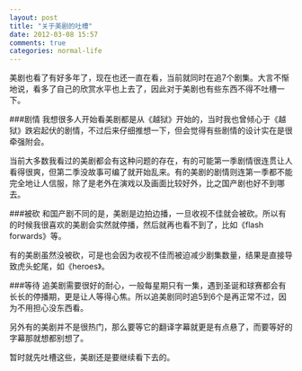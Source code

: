 ```yaml
---
layout: post
title: "关于美剧的吐槽"
date: 2012-03-08 15:57
comments: true
categories: normal-life
---
```

美剧也看了有好多年了，现在也还一直在看，当前就同时在追7个剧集。大言不惭地说，看多了自己的欣赏水平也上去了，因此对于美剧也有些东西不得不吐槽一下。

###剧情
我想很多人开始看美剧都是从《越狱》开始的，当时我也曾倾心于《越狱》跌宕起伏的剧情，不过后来仔细推想一下，但会觉得有些剧情的设计实在是很牵强附会。

当前大多数我看过的美剧都会有这种问题的存在，有的可能第一季剧情很连贯让人看得很爽，但第二季没故事可编了就开始乱来。有的美剧的剧情则连第一季都不能完全地让人信服，除了是老外在演戏以及画面比较好外，比之国产剧也好不到哪去。

###被砍
和国产剧不同的是，美剧是边拍边播，一旦收视不佳就会被砍。所以有的时候我很喜欢的美剧会实然就停播，然后就再也看不到了，比如《flash forwards》等。

有的美剧虽然没被砍，可是也会因为收视不佳而被迫减少剧集数量，结果是直接导致虎头蛇尾，如《heroes》。

###等待
追美剧需要很好的耐心，一般每星期只有一集，遇到圣诞和球赛都会有长长的停播期，更是让人等得心焦。所以追美剧同时追5到6个是再正常不过，因为不用担心没东西看。

另外有的美剧并不是很热门，那么要等它的翻译字幕就更是有点悬了，而要等好的字幕那就想都别想了。

暂时就先吐槽这些，美剧还是要继续看下去的。